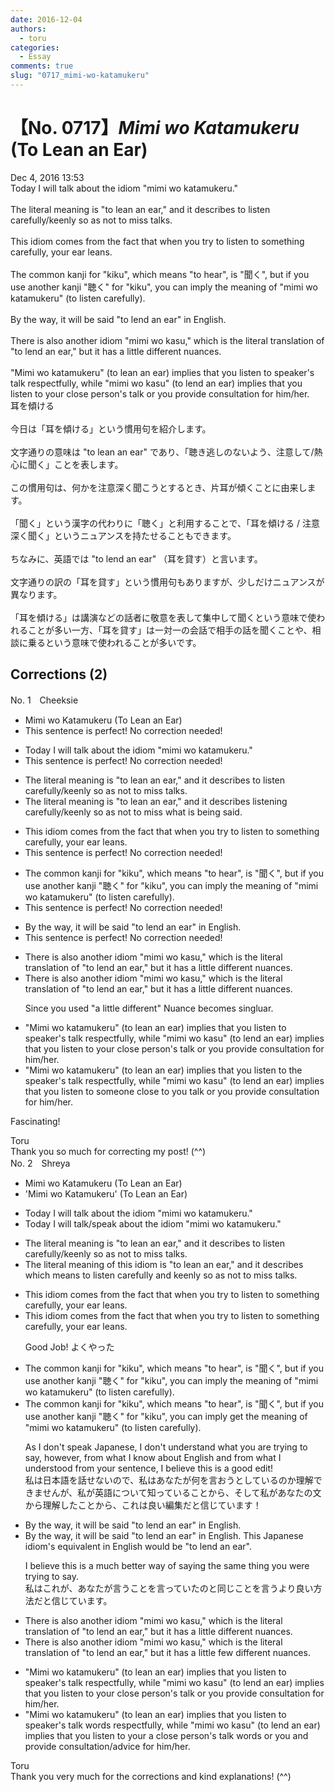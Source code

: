 ```yaml
---
date: 2016-12-04
authors:
  - toru
categories:
  - Essay
comments: true
slug: "0717_mimi-wo-katamukeru"
---
```


# 【No. 0717】<strong><em>Mimi wo Katamukeru</strong></em> (To Lean an Ear)
<div class="date">Dec 4, 2016 13:53</div>
<div id="post"><div id="body_show_ori">
Today I will talk about the idiom "mimi wo katamukeru."<br/><br/>The literal meaning is "to lean an ear," and it describes to listen carefully/keenly so as not to miss talks.<br/><br/>This idiom comes from the fact that when you try to listen to something carefully, your ear leans.<br/><br/>The common kanji for "kiku", which means "to hear", is "聞く", but if you use another kanji "聴く" for "kiku", you can imply the meaning of "mimi wo katamukeru" (to listen carefully).<br/><br/>By the way, it will be said "to lend an ear" in English.<br/><br/>There is also another idiom "mimi wo kasu," which is the literal translation of "to lend an ear," but it has a little different nuances.<br/><br/>"Mimi wo katamukeru" (to lean an ear) implies that you listen to speaker's talk respectfully, while "mimi wo kasu" (to lend an ear) implies that you listen to your close person's talk or you provide consultation for him/her.
</div></div>

<!-- more -->

<div id="post_ja"><div id="body_show_mo">
耳を傾ける<br/><br/>今日は「耳を傾ける」という慣用句を紹介します。<br/><br/>文字通りの意味は "to lean an ear" であり、「聴き逃しのないよう、注意して/熱心に聞く」ことを表します。<br/><br/>この慣用句は、何かを注意深く聞こうとするとき、片耳が傾くことに由来します。<br/><br/>「聞く」という漢字の代わりに「聴く」と利用することで、「耳を傾ける / 注意深く聞く」というニュアンスを持たせることもできます。<br/><br/>ちなみに、英語では "to lend an ear" （耳を貸す）と言います。<br/><br/>文字通りの訳の「耳を貸す」という慣用句もありますが、少しだけニュアンスが異なります。<br/><br/>「耳を傾ける」は講演などの話者に敬意を表して集中して聞くという意味で使われることが多い一方、「耳を貸す」は一対一の会話で相手の話を聞くことや、相談に乗るという意味で使われることが多いです。
</div></div>

## Corrections (2)
<div id="block"><div class="first_name"> No. 1　<span class="just_name">Cheeksie</span></div><div id="block2">
<ul class="correction_field">
<li class="incorrect">Mimi wo Katamukeru (To Lean an Ear)</li>
<li class="corrected perfect">This sentence is perfect! No correction needed!</li>
</ul>
<ul class="correction_field">
<li class="incorrect">Today I will talk about the idiom "mimi wo katamukeru."</li>
<li class="corrected perfect">This sentence is perfect! No correction needed!</li>
</ul>
<ul class="correction_field">
<li class="incorrect">The literal meaning is "to lean an ear," and it describes to listen carefully/keenly so as not to miss talks.</li>
<li class="corrected correct">
The literal meaning is "to lean an ear," and it describes <span class="f_blue">listening </span>carefully/keenly so as not to miss <span class="f_blue">what is being said</span>.
</li>
</ul>
<ul class="correction_field">
<li class="incorrect">This idiom comes from the fact that when you try to listen to something carefully, your ear leans.</li>
<li class="corrected perfect">This sentence is perfect! No correction needed!</li>
</ul>
<ul class="correction_field">
<li class="incorrect">The common kanji for "kiku", which means "to hear", is "聞く", but if you use another kanji "聴く" for "kiku", you can imply the meaning of "mimi wo katamukeru" (to listen carefully).</li>
<li class="corrected perfect">This sentence is perfect! No correction needed!</li>
</ul>
<ul class="correction_field">
<li class="incorrect">By the way, it will be said "to lend an ear" in English.</li>
<li class="corrected perfect">This sentence is perfect! No correction needed!</li>
</ul>
<ul class="correction_field">
<li class="incorrect">There is also another idiom "mimi wo kasu," which is the literal translation of "to lend an ear," but it has a little different nuances.</li>
<li class="corrected correct">
There is also another idiom "mimi wo kasu," which is the literal translation of "to lend an ear," but it has a little different nuance<span class="sline">s</span>.
<p class="correction_comment">Since you used "a little different" Nuance becomes singluar.</p>
</li>
</ul>
<ul class="correction_field">
<li class="incorrect">"Mimi wo katamukeru" (to lean an ear) implies that you listen to speaker's talk respectfully, while "mimi wo kasu" (to lend an ear) implies that you listen to your close person's talk or you provide consultation for him/her.</li>
<li class="corrected correct">
"Mimi wo katamukeru" (to lean an ear) implies that you listen to <span class="f_blue">the</span> speaker's talk respectfully, while "mimi wo kasu" (to lend an ear) implies that you listen to <span class="f_blue">someone close to you</span> talk or you provide consultation for him/her.
</li>
</ul>
<p class="comment_small">
 Fascinating!
</p>

</div><div class="name"><span class="just_name">Toru</span><br>
Thank you so much for correcting my post! (^^)
</div>
</div>
<div id="block"><div class="first_name"> No. 2　<span class="just_name">Shreya</span></div><div id="block2">
<ul class="correction_field">
<li class="incorrect">Mimi wo Katamukeru (To Lean an Ear)</li>
<li class="corrected correct">
<span class="f_blue">'</span>Mimi wo Katamukeru<span class="f_blue">'</span> (To Lean an Ear)
</li>
</ul>
<ul class="correction_field">
<li class="incorrect">Today I will talk about the idiom "mimi wo katamukeru."</li>
<li class="corrected correct">
Today I will talk<span class="f_blue">/speak</span> about the idiom "mimi wo katamukeru."
</li>
</ul>
<ul class="correction_field">
<li class="incorrect">The literal meaning is "to lean an ear," and it describes to listen carefully/keenly so as not to miss talks.</li>
<li class="corrected correct">
The literal meaning <span class="f_blue">of this idiom</span> is "to lean an ear," <span class="sline">and it describes</span> <span class="f_red">which means</span> to listen carefully <span class="f_red">and</span> keenly so as not to miss talks.
</li>
</ul>
<ul class="correction_field">
<li class="incorrect">This idiom comes from the fact that when you try to listen to something carefully, your ear leans.</li>
<li class="corrected correct">
This idiom comes from the fact that when you try to listen to something carefully, your ear leans.
<p class="correction_comment">Good Job! よくやった</p>
</li>
</ul>
<ul class="correction_field">
<li class="incorrect">The common kanji for "kiku", which means "to hear", is "聞く", but if you use another kanji "聴く" for "kiku", you can imply the meaning of "mimi wo katamukeru" (to listen carefully).</li>
<li class="corrected correct">
The common kanji for "kiku", which means "to hear", is "聞く", but if you use another kanji "聴く" for "kiku", you <span class="sline">can imply</span> <span class="f_blue">get </span>the meaning of "mimi wo katamukeru" (to listen carefully).
<p class="correction_comment">As I don't speak Japanese, I don't understand what you are trying to say, however, from what I know about English and from what I understood from your sentence, I believe this is a good edit!<br/>私は日本語を話せないので、私はあなたが何を言おうとしているのか理解できませんが、私が英語について知っていることから、そして私があなたの文から理解したことから、これは良い編集だと信じています！</p>
</li>
</ul>
<ul class="correction_field">
<li class="incorrect">By the way, it will be said "to lend an ear" in English.</li>
<li class="corrected correct">
<span class="sline">By the way, it will be said "to lend an ear" in English.</span> <span class="f_red">This Japanese idiom's equivalent in English would be "to lend an ear". </span>
<p class="correction_comment">I believe this is a much better way of saying the same thing you were trying to say. <br/>私はこれが、あなたが言うことを言っていたのと同じことを言うより良い方法だと信じています。</p>
</li>
</ul>
<ul class="correction_field">
<li class="incorrect">There is also another idiom "mimi wo kasu," which is the literal translation of "to lend an ear," but it has a little different nuances.</li>
<li class="corrected correct">
There is also another idiom "mimi wo kasu," which is the literal translation of "to lend an ear," but it has a <span class="sline">little</span> <span class="f_red">few</span> different nuances.
</li>
</ul>
<ul class="correction_field">
<li class="incorrect">"Mimi wo katamukeru" (to lean an ear) implies that you listen to speaker's talk respectfully, while "mimi wo kasu" (to lend an ear) implies that you listen to your close person's talk or you provide consultation for him/her.</li>
<li class="corrected correct">
"Mimi wo katamukeru" (to lean an ear) implies that you listen to speaker's <span class="sline">talk</span> <span class="f_red">words </span>respectfully, while "mimi wo kasu" (to lend an ear) implies that you listen to <span class="sline">your</span> <span class="f_red">a</span> close person's <span class="sline">talk</span> <span class="f_red">words</span> <span class="sline">or you</span> <span class="f_red">and</span> provide consultation<span class="f_blue">/advice</span> for him/her.
</li>
</ul>
</div><div class="name"><span class="just_name">Toru</span><br>
Thank you very much for the corrections and kind explanations! (^^)
</div>
</div>
